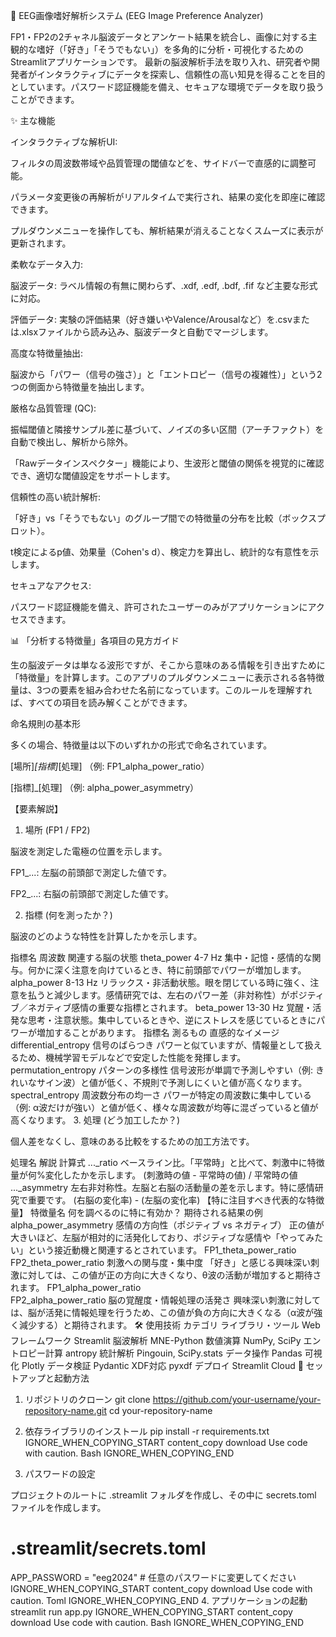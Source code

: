 🧠 EEG画像嗜好解析システム (EEG Image Preference Analyzer)

FP1・FP2の2チャネル脳波データとアンケート結果を統合し、画像に対する主観的な嗜好（「好き」「そうでもない」）を多角的に分析・可視化するためのStreamlitアプリケーションです。
最新の脳波解析手法を取り入れ、研究者や開発者がインタラクティブにデータを探索し、信頼性の高い知見を得ることを目的としています。パスワード認証機能を備え、セキュアな環境でデータを取り扱うことができます。


✨ 主な機能

インタラクティブな解析UI:

フィルタの周波数帯域や品質管理の閾値などを、サイドバーで直感的に調整可能。

パラメータ変更後の再解析がリアルタイムで実行され、結果の変化を即座に確認できます。

プルダウンメニューを操作しても、解析結果が消えることなくスムーズに表示が更新されます。

柔軟なデータ入力:

脳波データ: ラベル情報の有無に関わらず、.xdf, .edf, .bdf, .fif など主要な形式に対応。

評価データ: 実験の評価結果（好き嫌いやValence/Arousalなど）を.csvまたは.xlsxファイルから読み込み、脳波データと自動でマージします。

高度な特徴量抽出:

脳波から「パワー（信号の強さ）」と「エントロピー（信号の複雑性）」という2つの側面から特徴量を抽出します。

厳格な品質管理 (QC):

振幅閾値と隣接サンプル差に基づいて、ノイズの多い区間（アーチファクト）を自動で検出し、解析から除外。

「Rawデータインスペクター」機能により、生波形と閾値の関係を視覚的に確認でき、適切な閾値設定をサポートします。

信頼性の高い統計解析:

「好き」vs「そうでもない」のグループ間での特徴量の分布を比較（ボックスプロット）。

t検定によるp値、効果量（Cohen's d）、検定力を算出し、統計的な有意性を示します。

セキュアなアクセス:

パスワード認証機能を備え、許可されたユーザーのみがアプリケーションにアクセスできます。

📊 「分析する特徴量」各項目の見方ガイド

生の脳波データは単なる波形ですが、そこから意味のある情報を引き出すために「特徴量」を計算します。このアプリのプルダウンメニューに表示される各特徴量は、3つの要素を組み合わせた名前になっています。このルールを理解すれば、すべての項目を読み解くことができます。

命名規則の基本形

多くの場合、特徴量は以下のいずれかの形式で命名されています。

[場所]_[指標]_[処理] （例: FP1_alpha_power_ratio）

[指標]_[処理] （例: alpha_power_asymmetry）

【要素解説】
1. 場所 (FP1 / FP2)

脳波を測定した電極の位置を示します。

FP1_...: 左脳の前頭部で測定した値です。

FP2_...: 右脳の前頭部で測定した値です。

2. 指標 (何を測ったか？)

脳波のどのような特性を計算したかを示します。

指標名	周波数	関連する脳の状態
theta_power	4-7 Hz	集中・記憶・感情的な関与。何かに深く注意を向けているとき、特に前頭部でパワーが増加します。
alpha_power	8-13 Hz	リラックス・非活動状態。眼を閉じている時に強く、注意を払うと減少します。感情研究では、左右のパワー差（非対称性）がポジティブ／ネガティブ感情の重要な指標とされます。
beta_power	13-30 Hz	覚醒・活発な思考・注意状態。集中しているときや、逆にストレスを感じているときにパワーが増加することがあります。
指標名	測るもの	直感的なイメージ
differential_entropy	信号のばらつき	パワーと似ていますが、情報量として扱えるため、機械学習モデルなどで安定した性能を発揮します。
permutation_entropy	パターンの多様性	信号波形が単調で予測しやすい（例: きれいなサイン波）と値が低く、不規則で予測しにくいと値が高くなります。
spectral_entropy	周波数分布の均一さ	パワーが特定の周波数に集中している（例: α波だけが強い）と値が低く、様々な周波数が均等に混ざっていると値が高くなります。
3. 処理 (どう加工したか？)

個人差をなくし、意味のある比較をするための加工方法です。

処理名	解説	計算式
..._ratio	ベースライン比。「平常時」と比べて、刺激中に特徴量が何%変化したかを示します。	(刺激時の値 - 平常時の値) / 平常時の値
..._asymmetry	左右非対称性。左脳と右脳の活動量の差を示します。特に感情研究で重要です。	(右脳の変化率) - (左脳の変化率)
【特に注目すべき代表的な特徴量】
特徴量名	何を調べるのに特に有効か？	期待される結果の例
alpha_power_asymmetry	感情の方向性（ポジティブ vs ネガティブ）	正の値が大きいほど、左脳が相対的に活発化しており、ポジティブな感情や「やってみたい」という接近動機と関連するとされています。
FP1_theta_power_ratio<br>FP2_theta_power_ratio	刺激への関与度・集中度	「好き」と感じる興味深い刺激に対しては、この値が正の方向に大きくなり、θ波の活動が増加すると期待されます。
FP1_alpha_power_ratio<br>FP2_alpha_power_ratio	脳の覚醒度・情報処理の活発さ	興味深い刺激に対しては、脳が活発に情報処理を行うため、この値が負の方向に大きくなる（α波が強く減少する）と期待されます。
🛠️ 使用技術
カテゴリ	ライブラリ・ツール
Webフレームワーク	Streamlit
脳波解析	MNE-Python
数値演算	NumPy, SciPy
エントロピー計算	antropy
統計解析	Pingouin, SciPy.stats
データ操作	Pandas
可視化	Plotly
データ検証	Pydantic
XDF対応	pyxdf
デプロイ	Streamlit Cloud
🚀 セットアップと起動方法
1. リポジトリのクローン
git clone https://github.com/your-username/your-repository-name.git
cd your-repository-name

2. 依存ライブラリのインストール
pip install -r requirements.txt
IGNORE_WHEN_COPYING_START
content_copy
download
Use code with caution.
Bash
IGNORE_WHEN_COPYING_END
3. パスワードの設定

プロジェクトのルートに .streamlit フォルダを作成し、その中に secrets.toml ファイルを作成します。

# .streamlit/secrets.toml
APP_PASSWORD = "eeg2024" # 任意のパスワードに変更してください
IGNORE_WHEN_COPYING_START
content_copy
download
Use code with caution.
Toml
IGNORE_WHEN_COPYING_END
4. アプリケーションの起動
streamlit run app.py
IGNORE_WHEN_COPYING_START
content_copy
download
Use code with caution.
Bash
IGNORE_WHEN_COPYING_END

